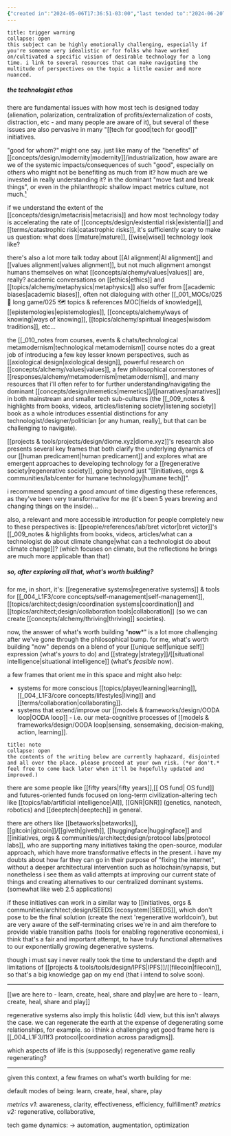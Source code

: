 ```yaml
---
{"created in":"2024-05-06T17:36:51-03:00","last tended to":"2024-06-20T17:20:44-03:00","tags":["inquiry","🌿"],"created":"2024-05-06T17:36:51.035-03:00","updated":"2024-12-09T17:31:45.183-03:00","notestage":["🌿"],"relevancescore":98,"dg-publish":true,"permalink":"/inquiries-and-heuristics/what-technology-is-actually-worth-building/","dgPassFrontmatter":true}
---
```


```ad-warning
title: trigger warning
collapse: open
this subject can be highly emotionally challenging, especially if you're someone very idealistic or for folks who have worked on/cultivated a specific vision of desirable technology for a long time. i link to several resources that can make navigating the multitude of perspectives on the topic a little easier and more nuanced.
```

##### the technologist ethos

there are fundamental issues with how most tech is designed today (alienation, polarization, centralization of profits/externalization of costs, distraction, etc - and many people are aware of it), but several of these issues are also pervasive in many "[[tech for good\|tech for good]]" initiatives.

"good for whom?" might one say. just like many of the "benefits" of [[concepts/design/modernity\|modernity]]/industrialization, how aware are we of the systemic impacts/consequences of such "good", especially on others who might not be benefiting as much from it? how much are we invested in really understanding it? in the dominant "move fast and break things", or even in the philanthropic shallow impact metrics culture, not much.[¹](https://consilienceproject.org/technology-is-not-values-neutral-ending-the-reign-of-nihilistic-design-2/)

if we understand the extent of the [[concepts/design/metacrisis\|metacrisis]] and how most technology today is accelerating the rate of [[concepts/design/existential risk\|existential]] and [[terms/catastrophic risk\|catastrophic risks]], it's sufficiently scary to make us question: what does [[mature\|mature]], [[wise\|wise]] technology look like?

there's also a lot more talk today about [[AI alignment\|AI alignment]] and [[values alignment\|values alignment]], but not much alignment amongst humans themselves on what [[concepts/alchemy/values\|values]] are, really? academic conversations on [[ethics\|ethics]] and [[topics/alchemy/metaphysics\|metaphysics]] also suffer from [[academic biases\|academic biases]], often not dialoguing with other [[_001_MOCs/025 🔷 long game/025 🗺 topics & references MOC\|fields of knowledge]], [[epistemologies\|epistemologies]], [[concepts/alchemy/ways of knowing\|ways of knowing]], [[topics/alchemy/spiritual lineages\|wisdom traditions]], etc...

the [[_010_notes from courses, events & chats/technological metamodernism\|technological metamodernism]] course notes do a great job of introducing a few key lesser known perspectives, such as [[axiological design\|axiological design]], powerful research on [[concepts/alchemy/values\|values]], a few philosophical cornerstones of [[responses/alchemy/metamodernism\|metamodernism]], and many resources that i'll often refer to for further understanding/navigating the dominant [[concepts/design/memetics\|memetics]]/[[narratives\|narratives]] in both mainstream and smaller tech sub-cultures (the [[_009_notes & highlights from books, videos, articles/listening society\|listening society]] book as a whole introduces essential distinctions for any technologist/designer/politician [or any human, really], but that can be challenging to navigate).

[[projects & tools/projects/design/diome.xyz\|diome.xyz]]'s research also presents several key frames that both clarify the underlying dynamics of our [[human predicament\|human predicament]] and explores what are emergent approaches to developing technology for a [[regenerative society\|regenerative society]], going beyond just "[[initiatives, orgs & communities/lab/center for humane technology\|humane tech]]".

i recommend spending a good amount of time digesting these references, as they've been very transformative for me (it's been 5 years brewing and changing things on the inside)...

also, a relevant and more accessible introduction for people completely new to these perspectives is: [[people/references/lab/bret victor\|bret victor]]'s [[_009_notes & highlights from books, videos, articles/what can a technologist do about climate change\|what can a technologist do about climate change]]? (which focuses on climate, but the reflections he brings are much more applicable than that)

##### so, after exploring all that, what's worth building?

for me, in short, it's: [[regenerative systems\|regenerative systems]] & tools for [[_004_L1F3/core concepts/self-management\|self-management]], [[topics/architect;design/coordination systems\|coordination]] and [[topics/architect;design/collaboration tools\|collaboration]] (so we can create [[concepts/alchemy/thriving\|thriving]] societies).

now, the answer of what's worth building "**now***" is a lot more challenging after we've gone through the philosophical bump. for me, what's worth building "now" depends on a blend of your [[unique self\|unique self]] expression (what's *yours* to do) and [[strategy\|strategy]]/[[situational intelligence\|situational intelligence]] (what's *feasible* now).

a few frames that orient me in this space and might also help:

- systems for more conscious [[topics/player/learning\|learning]], [[_004_L1F3/core concepts/lifestyles\|living]] and [[terms/collaboration\|collaborating]].
- systems that extend/improve our [[models & frameworks/design/OODA loop\|OODA loop]] - i.e. our meta-cognitive processes of [[models & frameworks/design/OODA loop\|sensing, sensemaking, decision-making, action, learning]].


```ad-warning
title: note
collapse: open
the contents of the writing below are currently haphazard, disjointed and all over the place. please proceed at your own risk. (*or don't.* feel free to come back later when it'll be hopefully updated and improved.)
```

there are some people like [[fifty years\|fifty years]],[[ OS fund\| OS fund]] and futures-oriented funds focused on long-term civilization-altering tech like [[topics/lab/artificial intelligence\|AI]], [[GNR\|GNR]] (genetics, nanotech, robotics) and [[deeptech\|deeptech]] in general.

there are others like [[betaworks\|betaworks]], [[gitcoin\|gitcoin]]/[[giveth\|giveth]], [[huggingface\|huggingface]] and [[initiatives, orgs & communities/architect;design/protocol labs\|protocol labs]], who are supporting many initiatives taking the open-source, modular approach, which have more transformative effects in the present. i have my doubts about how far they can go in their purpose of "fixing the internet", without a deeper architectural intervention such as holochain/synapsis, but nonetheless i see them as valid attempts at improving our current state of things and creating alternatives to our centralized dominant systems. (somewhat like web 2.5 applications)

if these initiatives can work in a similar way to [[initiatives, orgs & communities/architect;design/SEEDS (ecosystem)\|SEEDS]], which don't pose to be the final solution (create the next 'regenerative worldcoin'), but are very aware of the self-terminating crises we're in and aim therefore to provide viable transition paths (tools for enabling regenerative economies), i think that's a fair and important attempt, to have truly functional alternatives to our exponentially growing degenerative systems.

though i must say i never really took the time to understand the depth and limitations of [[projects & tools/tools/design/IPFS\|IPFS]]/[[filecoin\|filecoin]], so that's a big knowledge gap on my end (that i intend to solve soon).

---

[[we are here to - learn, create, heal, share and play\|we are here to - learn, create, heal, share and play]]

regenerative systems also imply this holistic (4d) view, but this isn't always the case. we can regenerate the earth at the expense of degenerating some relationships, for example. so i think a challenging yet good frame here is [[_004_L1F3/l1f3 protocol\|coordination across paradigms]].

which aspects of life is this (supposedly) regenerative game really regenerating?

---

given this context, a few frames on what's worth building for me:



default modes of being: learn, create, heal, share, play

*metrics v1*: awareness, clarity, effectiveness, efficiency, fulfillment?
*metrics v2:* regenerative, collaborative, 

tech game dynamics:
-> automation, augmentation, optimization
